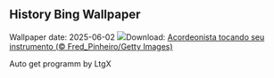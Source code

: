 ## History Bing Wallpaper
Wallpaper date: 2025-06-02
![](https://www.bing.com/th?id=OHR.BeginningFestasJuninas_PT-BR8821402766_UHD.jpg&w=1000)Download: [Acordeonista tocando seu instrumento (© Fred_Pinheiro/Getty Images)](https://www.bing.com/th?id=OHR.BeginningFestasJuninas_PT-BR8821402766_UHD.jpg)

Auto get programm by LtgX
